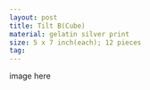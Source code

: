 ```yaml
---
layout: post
title: Tilt B(Cube)
material: gelatin silver print
size: 5 x 7 inch(each); 12 pieces
tag:
---
```


image here
